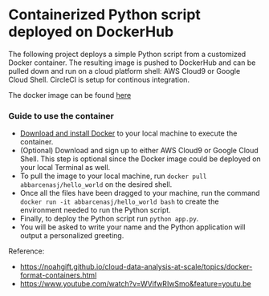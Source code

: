 # Containerized Python script deployed on DockerHub 


The following project deploys a simple Python script from a customized Docker container. The resulting image is pushed to DockerHub and can be pulled down and run on a cloud platform shell: AWS Cloud9 or Google Cloud Shell. CircleCI is setup for continous integration.


The docker image can be found [here](https://hub.docker.com/repository/docker/abbarcenasj/hello_world)


### Guide to use the container
* [Download and install Docker](https://docs.docker.com/docker-for-mac/install/) to your local machine to execute the container.
* (Optional) Download and sign up to either AWS Cloud9 or Google Cloud Shell. This step is optional since the Docker image could be deployed on your local Terminal as well.
* To pull the image to your local machine, run `docker pull abbarcenasj/hello_world` on the desired shell.
* Once all the files have been dragged to your machine, run the command `docker run -it abbarcenasj/hello_world bash` to create the environment needed to run the Python script.
* Finally, to deploy the Python script run `python app.py`.
* You will be asked to write your name and the Python application will output a personalized greeting.


Reference: 
* https://noahgift.github.io/cloud-data-analysis-at-scale/topics/docker-format-containers.html
* https://www.youtube.com/watch?v=WVifwRIwSmo&feature=youtu.be
